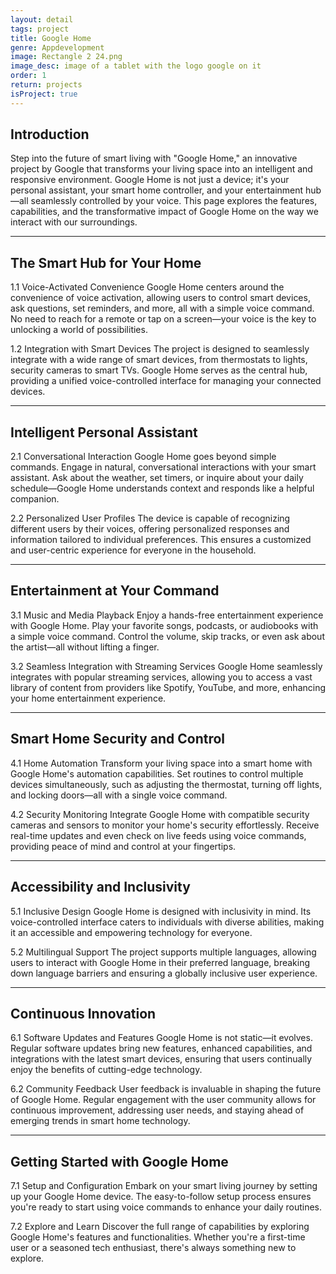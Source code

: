 ```yaml
---
layout: detail
tags: project
title: Google Home
genre: Appdevelopment
image: Rectangle 2 24.png
image_desc: image of a tablet with the logo google on it
order: 1
return: projects
isProject: true
---
```


## Introduction
Step into the future of smart living with "Google Home," an innovative project by Google that transforms your living space into an intelligent and responsive environment. Google Home is not just a device; it's your personal assistant, your smart home controller, and your entertainment hub—all seamlessly controlled by your voice. This page explores the features, capabilities, and the transformative impact of Google Home on the way we interact with our surroundings.

<hr>

## The Smart Hub for Your Home
1.1 Voice-Activated Convenience
Google Home centers around the convenience of voice activation, allowing users to control smart devices, ask questions, set reminders, and more, all with a simple voice command. No need to reach for a remote or tap on a screen—your voice is the key to unlocking a world of possibilities.

1.2 Integration with Smart Devices
The project is designed to seamlessly integrate with a wide range of smart devices, from thermostats to lights, security cameras to smart TVs. Google Home serves as the central hub, providing a unified voice-controlled interface for managing your connected devices.

<hr>

## Intelligent Personal Assistant
2.1 Conversational Interaction
Google Home goes beyond simple commands. Engage in natural, conversational interactions with your smart assistant. Ask about the weather, set timers, or inquire about your daily schedule—Google Home understands context and responds like a helpful companion.

2.2 Personalized User Profiles
The device is capable of recognizing different users by their voices, offering personalized responses and information tailored to individual preferences. This ensures a customized and user-centric experience for everyone in the household.

<hr>

## Entertainment at Your Command
3.1 Music and Media Playback
Enjoy a hands-free entertainment experience with Google Home. Play your favorite songs, podcasts, or audiobooks with a simple voice command. Control the volume, skip tracks, or even ask about the artist—all without lifting a finger.

3.2 Seamless Integration with Streaming Services
Google Home seamlessly integrates with popular streaming services, allowing you to access a vast library of content from providers like Spotify, YouTube, and more, enhancing your home entertainment experience.

<hr>

## Smart Home Security and Control
4.1 Home Automation
Transform your living space into a smart home with Google Home's automation capabilities. Set routines to control multiple devices simultaneously, such as adjusting the thermostat, turning off lights, and locking doors—all with a single voice command.

4.2 Security Monitoring
Integrate Google Home with compatible security cameras and sensors to monitor your home's security effortlessly. Receive real-time updates and even check on live feeds using voice commands, providing peace of mind and control at your fingertips.

<hr>

## Accessibility and Inclusivity
5.1 Inclusive Design
Google Home is designed with inclusivity in mind. Its voice-controlled interface caters to individuals with diverse abilities, making it an accessible and empowering technology for everyone.

5.2 Multilingual Support
The project supports multiple languages, allowing users to interact with Google Home in their preferred language, breaking down language barriers and ensuring a globally inclusive user experience.

<hr>

## Continuous Innovation
6.1 Software Updates and Features
Google Home is not static—it evolves. Regular software updates bring new features, enhanced capabilities, and integrations with the latest smart devices, ensuring that users continually enjoy the benefits of cutting-edge technology.

6.2 Community Feedback
User feedback is invaluable in shaping the future of Google Home. Regular engagement with the user community allows for continuous improvement, addressing user needs, and staying ahead of emerging trends in smart home technology.

<hr>

## Getting Started with Google Home
7.1 Setup and Configuration
Embark on your smart living journey by setting up your Google Home device. The easy-to-follow setup process ensures you're ready to start using voice commands to enhance your daily routines.

7.2 Explore and Learn
Discover the full range of capabilities by exploring Google Home's features and functionalities. Whether you're a first-time user or a seasoned tech enthusiast, there's always something new to explore.

